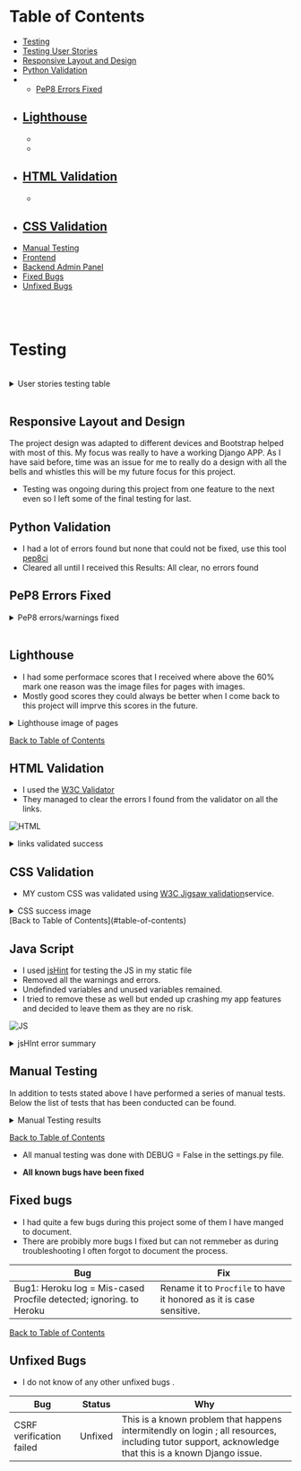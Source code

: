 

# Table of Contents

- [Testing](#testing)
- [Testing User Stories](#testing-user-stories)
- [Responsive Layout and Design](#responsive-layout-and-design)
- [Python Validation](#python-validation)
- - [PeP8 Errors Fixed](#pep8-errors-fixed)
- [Lighthouse](#lighthouse)
  - 
  - 
  - 
- [HTML Validation](#html-validation)
  - 
  -  
- [CSS Validation](#css-validation)
  - 
- [Manual Testing](#manual-testing)
- [Frontend](#frontend)
- [Backend Admin Panel](#backend-admin-panel)
- [Fixed Bugs](#fixed-bugs)
- [Unfixed Bugs](#unfixed-bugs)
<br>
<br>

# Testing

<br>

<details>

## User Stories Testing Table

<summary>User stories testing table</summary>

| EPIC                                 | ID   | User Story                                                                 | Check | Test Result                                                                                      |
| :----------------------------------- | ---- | :------------------------------------------------------------------------- | :---: | :----------------------------------------------------------------------------------------------- |
| **E-commerce Integration**           |      |                                                                           |       |                                                                                                 |
|                                     | 1.1  | As a user, I want to add products to a shopping cart and proceed to check out, so I can easily make purchases on the site. | [x]   | Products can be added, viewed, removed, and adjusted in quantity.                             |
|                                     | 1.2  | As a user, I want to receive confirmation of my purchase via email and on-screen notifications, so I can verify my order. | [x]   | Users receive an email confirmation after a successful purchase.                               |
|                                     | 1.3  | As a user, I want a streamlined checkout process, so I can complete my purchases efficiently.  | [x]   | Users can review their orders and enter payment details easily.                                 |
|                                     | 1.4  | As a user, I want to see order confirmation details clearly after purchase, so I can have a record of my transaction.  | [x]   | Order confirmation details are displayed on the screen immediately after purchase.              |
| **User Experience Design**          |      |                                                                           |       |                                                                                                 |
|                                     | 2.1  | As a user, I want an accessible and intuitive website, so I can navigate and interact with the content seamlessly. | [x]  | The front-end meets WCAG accessibility guidelines.                                             |
|                                     | 2.2  | As a user, I want a mobile-responsive design, so I can access the website on different devices.                       | [x]   | The website layout adapts to various screen sizes (desktop, tablet, mobile).                   |
|                                     | 2.3  | As a user, I want to edit and view my profile information, so I can keep my account details up-to-date.              | [x]   | Users can access and modify their profile information easily.                                   |
|                                     | 2.4  | As a user, I want to create and manage a wishlist within my profile modal, so I can save products for future consideration.| [x]   | Users can add products to their wishlist from product pages; the wishlist is accessible from the user profile modal. |
|                                     | 2.5  | As a user, I want to rate products after purchase, so I can share my feedback with others.                            | [x]   | A product rating feature is implemented allowing users to submit ratings easily.                |
|                                     | 2.6  | As a user, I want to view multiple images of products, so I can make informed purchasing decisions.| [x]   | Multi-view functionality for product images is available on product pages.                     |
| **Search Engine Optimization**       |      |                                                                           |       |                                                                                                 |
|                                     | 3.1  | As a user, I want to find products quickly using search functionality, so I can locate items efficiently.             | [x]   | Each page includes Meta Description tags and a sitemap; a search bar is available for accurate results. |
|                                     | 3.2  | As a user, I want a helpful 404 error page with navigation options, so I can find my way back to the main site if needed.| [x]   | A 404 error page includes links to the homepage and contact page.                              |
| **Authentication and Authorization**|      |                                                                           |       |                                                                                                 |
|                                     | 4.1  | As a user, I want to register and log in securely to access my account information.| [x]   | A secure authentication system is implemented for registration and login.                      |
|                                     | 4.2  | As an admin, I want to manage user roles effectively, so I can control access levels based on user roles.| [x]   | Role-based access control is implemented with restricted access for non-admin users.          |
|                                     | 4.3  | As a user, I want to see my login status clearly on every page.| [x]   | A visual indicator of the current login state is displayed prominently.                        |
|                                     | 4.4  | As an admin, I want to manage roles for users effectively so that permissions are appropriately assigned based on their roles.| [x]   | Role management features are implemented in the admin panel allowing admins to assign roles easily.               |
| **Marketing and Brand Reach**       |      |                                                                           |       |                                                                                                 |
|                                     | 5.1  | As a user, I want to subscribe to newsletters for updates and promotions.| [x]   | A newsletter signup form is available.         |
|                                     | 5.2  | As a user, I want to share products on social media easily to recommend them to friends.| [x]   | Social media sharing buttons are available on product pages.                                   |
| **E-commerce Fundamentals**          |      |                                                                           |       |                                                                                                 |
|                                     | 6.1  | As a business owner, I want to document the e-commerce model clearly for outlining the application’s purpose and user value.| [x]   | A detailed marketing plan is included in the README file explaining the e-commerce model and target audience. |
|                                                          |
| **Customer Support and Information Access**|      |                                                                           |       |                                                                                                 |
|                                     | 7.1  | As a user, I want to submit a contact form so that I can easily reach out for support or inquiries.| [x]   | A contact form is available on the About Page; it includes fields for name, email, subject, and message; form validation ensures that all required fields are completed before submission; users receive a confirmation message upon successful submission. |
|                                     | 7.2  | As a user, I want to view frequently asked questions in a modal so that I can find quick answers .| [x]   | A button or link to open the FAQ modal is prominently displayed in the nav bar.; the modal contains common questions with expandable answers; users can close the modal easily. |
|                                     
|                                     | 7.3  | As a user, I want an confirmation message on my contact form submissions so that I'm aware of any responses or actions taken.| [x]   | Confirmation messages is shown on submission .   |

</details>
<br>

## Responsive Layout and Design

The project design was adapted to different devices and Bootstrap helped with most of this. My focus was really to have a working Django APP. As I have said before, time was an issue for me to really do a design with all the bells and whistles this will be my future focus for this project.

* Testing was ongoing during this project from one feature to the next even so I left some of the final testing for last.
 


## Python Validation

* I had a lot of errors found but none that could not be fixed, use this tool [pep8ci](https://pep8ci.herokuapp.com/)
* Cleared all until I received this Results: All clear, no errors found

## PeP8 Errors Fixed
<details>
<summary> PeP8 errors/warnings fixed</summary>

| **File**                | **Warning/Error**                                                                 |
|-------------------------|----------------------------------------------------------------------------------|
| `env.py`                | E501 line too long (153 > 79 characters)                                          |
|                         | E501 line too long (80 > 79 characters)                                           |
|                         | E501 line too long (143 > 79 characters)                                          |
|                         | E501 line too long (143 > 79 characters)                                          |
|                         | W291 trailing whitespace                                                          |
| `profiles-views.py`     | E271 multiple spaces after keyword                                               |
|                         | E302 expected 2 blank lines, found 1                                              |
|                         | W293 blank line contains whitespace                                              |
|                         | E303 too many blank lines (2)                                                     |
|                         | W291 trailing whitespace                                                          |
|                         | W293 blank line contains whitespace                                              |
|                         | W293 blank line contains whitespace                                              |
|                         | E302 expected 2 blank lines, found 1                                              |
|                         | W291 trailing whitespace                                                          |
|                         | W293 blank line contains whitespace                                              |
|                         | E501 line too long (80 > 79 characters)                                           |
|                         | W391 blank line at end of file                                                   |
| `profile-urls.py`       | E231 missing whitespace after ','                                                 |
|                         | E501 line too long (84 > 79 characters)                                           |
|                         | E501 line too long (90 > 79 characters)                                           |
|                         | E501 line too long (103 > 79 characters)                                          |
|                         | W292 no newline at end of file                                                   |
| `profile-models.py`     | E501 line too long (89 > 79 characters)                                           |
|                         | E501 line too long (81 > 79 characters)                                           |
|                         | E501 line too long (84 > 79 characters)                                           |
|                         | E501 line too long (84 > 79 characters)                                           |
|                         | E501 line too long (81 > 79 characters)                                           |
|                         | E501 line too long (80 > 79 characters)                                           |
|                         | W293 blank line contains whitespace                                              |
|                         | W293 blank line contains whitespace                                              |
|                         | W391 blank line at end of file                                                   |
| `profile-forms.py`      | W291 trailing whitespace                                                          |
|                         | W291 trailing whitespace                                                          |
|                         | E231 missing whitespace after ','                                                 |
|                         | W291 trailing whitespace                                                          |
|                         | W293 blank line contains whitespace                                              |
|                         | W291 trailing whitespace                                                          |
|                         | E501 line too long (102 > 79 characters)                                          |
|                         | W291 trailing whitespace                                                          |
|                         | W292 no newline at end of file                                                   |
| `products-widgets.py`   | E501 line too long (87 > 79 characters)                                           |
|                         | W293 blank line contains whitespace                                              |
| `products-views.py`     | E302 expected 2 blank lines, found 1                                              |
|                         | E501 line too long (93 > 79 characters)                                           |
|                         | E501 line too long (94 > 79 characters)                                           |
|                         | W293 blank line contains whitespace                                              |
|                         | E303 too many blank lines (2)                                                     |
|                         | W293 blank line contains whitespace                                              |
|                         | W293 blank line contains whitespace                                              |
|                         | E303 too many blank lines (2)                                                     |
|                         | W293 blank line contains whitespace                                              |
|                         | W293 blank line contains whitespace                                              |
|                         | E501 line too long (82 > 79 characters)                                           |
|                         | E501 line too long (97 > 79 characters)                                           |
|                         | W293 blank line contains whitespace                                              |
|                         | E501 line too long (88 > 79 characters)                                           |
|                         | W292 no newline at end of file                                                   |
| `products-urls.py`      | W291 trailing whitespace                                                          |
|                         | E501 line too long (82 > 79 characters)                                           |
|                         | E501 line too long (82 > 79 characters)                                           |
|                         | W293 blank line contains whitespace                                              |
|                         | W292 no newline at end of file                                                   |
| `products-models.py`    | E128 continuation line under-indented for visual indent                           |
|                         | W293 blank line contains whitespace                                              |
|                         | E302 expected 2 blank lines, found 1                                              |
|                         | W293 blank line contains whitespace                                              |
|                         | W291 trailing whitespace                                                          |
|                         | W291 trailing whitespace                                                          |
|                         | E302 expected 2 blank lines, found 1                                              |
|                         | W292 no newline at end of file                                                   |
| `products-forms.py`     | E302 expected 2 blank lines, found 1                                              |
|                         | W293 blank line contains whitespace                                              |
|                         | E301 expected 1 blank line, found 0                                               |
|                         | W293 blank line contains whitespace                                              |
|                         | W391 blank line at end of file                                                   |
| `products-admin.py`     | E302 expected 2 blank lines, found 1                                              |
|                         | E124 closing bracket does not match visual indentation                           |
|                         | W293 blank line contains whitespace                                              |
|                         | W291 trailing whitespace                                                          |
|                         | W292 no newline at end of file                                                   |
| `products-migrations.py`| E501 line too long (117 > 79 characters)                                          |
|                         | W293 blank line contains whitespace                                              |
|                         | E501 line too long (115 > 79 characters)                                          |
|                         | E501 line too long (117 > 79 characters)                                          |
|                         | E501 line too long (85 > 79 characters)                                           |
|                         | W391 blank line at end of file                                                   |
| `home-views.py`         | E302 expected 2 blank lines, found 1                                              |
| `home-urls.py`          | W291 trailing whitespace                                                          |
|                         | W292 no newline at end of file                                                   |
| `eco-shave-urls.py`     | E225 missing whitespace around operator                                          |
|                         | W292 no newline at end of file                                                   |
| `eco-shave-settings.py` | E303 too many blank lines (3)                                                     |
|                         | E291 trailing whitespace                                                          |
|                         | E501 line too long (91 > 79 characters)                                          |
|                         | W291 trailing whitespace                                                          |
|                         | W293 blank line contains whitespace                                              |
|                         | W291 trailing whitespace                                                          |
|                         | W292 no newline at end of file                                                   |
| `checkout-webhooks.py`  | E302 expected 2 blank lines, found 1                                              |
|                         | E122 continuation line missing indentation or outdented                           |
|                         | W293 blank line contains whitespace                                              |
|                         | E501 line too long (86 > 79 characters)                                          |
| `checkout-views.py`     | E501 line too long (87 > 79 characters)                                          |
|                         | W291 trailing whitespace                                                          |
|                         | E302 expected 2 blank lines, found 1                                              |
|                         | W293 blank line contains whitespace                                              |
|                         | W293 blank line contains whitespace                                              |
| `checkout-signals.py`   | E302 expected 2 blank lines, found 1                                              |
|                         | W293 blank line contains whitespace                                              |
|                         | W292 no newline at end of file                                                   |
| `checkout-models.py`    | E502 line too long (99 > 79 characters)                                          |
|                         | W293 blank line contains whitespace                                              |
| `checkout-forms.py`     | W292 no newline at end of file                                                   |
|                         | W291 trailing whitespace                                                          |
| `bag-views.py`          | E501 line too long (87 > 79 characters)                                          |
|                         | W291 trailing whitespace                                                          |
|                         | E302 expected 2 blank lines, found 1                                              |
| `bag-urls.py`           | E501 line too long (81 > 79 characters)                                          |
|                         | W293 blank line contains whitespace                                              |
| `bag-contents.py`       | E302 expected 2 blank lines, found 1                                              |
|                         | E391 blank line at end of file                                                   |
| `about-views.py`        | E302 expected 2 blank lines, found 1                                              |
|                         | W293 blank line contains whitespace                                              |
|                         | W292 no newline at end of file                                                   |
|                         | W293 blank line contains whitespace                                              |
| `about-urls.py`         | E501 line too long (84 > 79 characters)                                          |
|                         | W292 no newline at end of file                                                   |
| `about-models.py`       | W291 trailing whitespace                                                          |
|                         | W293 blank line contains whitespace                                              |
|                         | E292 no newline at end of file                                                   |


</details>                                      


## Lighthouse

* I had some performace scores that I received where above the 60% mark one reason was the image files for pages with images.
* Mostly good scores they could always be better when I come back to this project will imprve this scores in the future. 

<details>
<summary>Lighthouse image of pages</summary>

* I added some of them but not all as the results where all similar.

#### Home

* [Lighthouse Home](/static/readme/images/homelight.png)
* [Lighthouse Home mobile](/static/readme/images/homelightmobile.png)

#### About 

* [Lighthouse About](/static/readme/images/aboutlight.png)
* [Lighthouse About](/static/readme/images/aboutlightmobile.png)

#### Profile

* [Lighthouse Profile](/static/readme/images/profilelight.png)
* [Lighthouse Profile Mobile](/static/readme/images/profilelightmobile.png)

#### Profile Edit 

* [Profile Edit ](/static/readme/images/profileeditlight.png)
* [Profile Edit mobile ](/static/readme/images/profilelighteditmobile.png)

#### Add Profile 




</details>

[Back to Table of Contents](#table-of-contents)

## HTML Validation

* I used the [W3C Validator](https://validator.w3.org/)
* They managed to clear the errors I found from the validator on all the links.

![HTML](/static/readme/test-image/html-test/validator-w3-success.png)

<details>
<summary>links validated success </summary>

* [Profile](/static/readme/test-image/html-test/userprofilesuccess.png)
* [Profile Edit](/static/readme/test-image/html-test/profile_edit.png)
* [Delete Profile](/static/readme/test-image/html-test/deleteprofile.png)
* [Password Change](/static/readme/test-image/html-test/profilepasswordchange.png)
* [Password Reset](/static/readme/test-image/html-test/password-reset.png)
* [Home Page](/static/readme/test-image/html-test/homepage.png)
* [HTML About Page](/static/readme/test-image/html-test/aboutpagesuccess.png)

</details>


## CSS Validation

* MY custom CSS was validated using [W3C Jigsaw validation](https://jigsaw.w3.org/css-validator/)service. 

<details>
<summary>CSS success image</summary>

![CSS](/static/readme/test-image/success-css.png)

</details>
[Back to Table of Contents](#table-of-contents)

## Java Script 

* I used [jsHint](https://jshint.com/) for testing the JS in my static file 
* Removed all the warnings and errors.
* Undefinded variables and unused variables remained.
* I tried to remove these as well but ended up crashing my app features and decided to leave them as they are no risk. 

![JS](/static/readme/test-image/jshint.png)

<details>
<summary>jsHInt error summary </summary>

#### JS Errors

| Line | Error Message                                                           | Line | Error Message                                                           |
|------|-------------------------------------------------------------------------|------|-------------------------------------------------------------------------|
| 1    | 'const' is available in ES6 (use 'esversion: 6') or Mozilla JS extensions (use moz). | 2    | 'const' is available in ES6 (use 'esversion: 6') or Mozilla JS extensions (use moz). |
|
| Type | Variable |
|------|----------|
| Undefined | 7 bootstrap |

</details>

## Manual Testing

In addition to tests stated above I have performed a series of manual tests. Below the list of tests that has been conducted can be found.
<details>
<summary>Manual Testing results </summary>

| Status | **Main Website - User Logged Out**
|:-------:|:--------|
| &check; | Typing in a incorrect URL on the page loads the 404 error page
| &check; | Pasting page that needs authentication loads the log in page
| &check; | Clicking the nav logo loads the home page
| &check; | Clicking the Home button on the nav bar loads the home page and lists all posts
| &check; | Clicking the About button on the nav bar loads the About page.
| &check; | Clicking While in the About page clicking on the contac us link loads the contact page.
| &check; | Clicking the Register link loads the Register page
| &check; | Clicking the Log In link loads the Log In page 
| &check; | Clicking In the Log In link clicking on the forget password link loads password reset.  
| &check; | Clicking on the Post title loads the review detail page
| &check; | In Post details view the user has no access to update post.
| &check; | In the details view the user cannot create a comment or delet.
| &check; | Clicking the Facebook link in the footer area opens Facebook link. 
| &check; | Clicking the X link in the footer area opens X link . 
| &check; | Clicking the You Tube in the footer area opens You Tube link.
| &check; | Clicking the search field and serching for Author,Body,Excerpt,Title works. 

| Status | **Main Website - User Logged In**
|:-------:|:--------|
| &check; | Typing in a incorrect URL on the page loads the 404 error page
| &check; | User cannot access Admin Panel without being staff member
| &check; | Clicking the nav logo loads the home page
| &check; | Clicking the Home button on the nav bar loads the home page and lists all posts
| &check; | Clicking the About button on the nav bar loads the About page.
| &check; | Clicking While in the About page clicking on the contac us link loads the contact page.
| &check; | Clicking in the Profile page loads the Profile page.
| &check; | While in the Profile page clicking on the button Password change loads the page to change password.
| &check; | While in the Profile page clicking on the button Profile Edit loads the page to edit profile.
| &check; | While in the Profile Edit page clicking on the button delete Profile Picture deletes profile picture.
| &check; | While in the Profile page clicking on the button Profile Delete loads confirm page and then when confirmed deletes profile.
| &check; | After it  deletes profile a success message is displayed or error message if not.
| &check; | In the detail post view or the home page will show buttons if user is the author of post.
| &check; | In the detail post view the logged in user can comment underneath a post.
| &check; | When user submits a comment a confirmation message is being shown on the page
| &check; | In the detail view the logged in user can update/delete the comments written by themselves.
| &check; | Clicking the update button the comment text will show in the comment box.
| &check; | Clicking the delete button loads the delete comment confirm message page.
| &check; | In the detail view the logged in user can Favorite/unfavorite posts.
| &check; | In the detail view the logged in user has full CRUD for the post written by themselves.
| &check; | Clicking the edit button in My Blog nav link view loads the edit btn and page.
| &check; | Clicking the delete button in the detail view loads the delete post confirmation page
| &check; | Clicking the My Blog nav link in the logged in user nav bar shows the logged in users posts
| &check; | While in the My Blog link the logged in user can see there drafts and published posts.
| &check; | In the logged in user menu the Admin Area is not visible
| &check; | Clicking the X link in the footer area opens X link . 
| &check; | Clicking the You Tube in the footer area opens You Tube link.
| &check; | Clicking the search field and serching for Author,Body,Excerpt,Title works. 

| Status | **Main Website - Admin Logged In**
|:-------:|:--------|
| &check; | The Admin Panel is access b typing /admin
| &check; | Deleting a Profile works on the Admin Panel
| &check; | Deleting a Post works on the Admin Panel
| &check; | Deleting a Comment works on the Admin Panel
| &check; | Changing an email of any user works in the admin bar
| &check; | Changing a password of any user works in the admin bar
| &check; | Deleting a Profile will delete their posts, comments and email and logout the user before delet.

 Status | **Create A Post - User Logged In**
|:-------:|:--------|
| &check; | Title field is required
| &check; | Title field does not accept empty field
| &check; | Title field does not accept just spaces
| &check; | Featured Image is not required
| &check; | Body field is required
| &check; | Body field does not accept empty field
| &check; | Body field has to have 100 characters.
| &check; | Excerpt is not required
| &check; | Excerpt auto summorises the text.
| &check; | Status field defaults to Draft
| &check; | Posting as shows name of author
| &check; | If no image is selected a default is provided.
| &check; | **Home** page with a success message is displayed when the user submits the post

Status | **Create A New User - User Logged Out**
|:-------:|:--------|
| &check; | Username field is required
| &check; | Username field does not accept empty field
| &check; | Email field does not accept just spaces
| &check; | Email field is optional
| &check; | Password field is required does not accept empty field
| &check; | Success message is displayed when the user creates a new user
| &check; | Error message with corresponding info when wrong input is submitted


Status | **Profile Page - User Logged In**
|:-------:|:--------|
| &check; | The default profile info is seen on the profile page (Field not provided).
| &check; | The profile success message or error is displayed when the user submits the profile form.
| &check; | A new user has CRUD on there profile and posts, like and crud on comment after registering.

### Responsiveness Test
The responsive design tests were carried out manually with [Google Chrome DevTools](https://developer.chrome.com/docs/devtools/) and [Multi Device Mockup Generator](https://techsini.com/multi-mockup/).

| Desktop    | Display <1200px       | Display >1200px    |
|------------|-----------------------|--------------------|
| Render     | pass                  | pass               |
| Images     | pass                  | pass               |
| Links      | pass                  | pass               |

| Tablet     | iPad Air              | Asus Zenbook Fold  | iPad Mini | iPad Pro |
|------------|-----------------------|--------------------|-----------|----------|
| Render     | pass                  | pass               | pass      | pass     |
| Images     | pass                  | pass               | pass      | pass     |
| Links      | pass                  | pass               | pass      | pass     |

| Phone      | Galaxy S8+/S20 Ultra  | iPhone XR/12Pro/14 Pro Max | Pixel 7 / 7 Pro      |
|------------|-----------------------|----------------------------|----------------------|
| Render     | pass                  | pass                       | pass      | pass     |
| Images     | pass                  | pass                       | pass      | pass     |
| Links      | pass                  | pass                       | pass      | pass     |

### Browser Compatibility
* Google Chrome Version 
* Mozilla Firefox 
* Microsoft Edge 
</details>
 
[Back to Table of Contents](#table-of-contents)

- All manual testing was done with DEBUG = False in the settings.py file.


* **All known bugs have been fixed**

## Fixed bugs

* I had quite a few bugs during this project some of them I have manged to document.
* There are probibly more bugs I fixed but can not remmeber as during troubleshooting I often forgot to document the process.

| **Bug**                                                                 | **Fix**                                                                                                          |
|-------------------------------------------------------------------------|-----------------------------------------------------------------------------------------------------------------|
| Bug1: Heroku log = Mis-cased Procfile detected; ignoring. to Heroku    | Rename it to `Procfile` to have it honored as it is case sensitive.                                            |

[Back to Table of Contents](#table-of-contents)

## Unfixed Bugs 

* I do not know of any other unfixed bugs .

| Bug                     | Status      | Why                                                                 |
|------------------------|-------------|---------------------------------------------------------------------|
| CSRF verification failed | Unfixed     | This is a known problem that happens intermitendly on login ; all resources, including tutor support, acknowledge that this is a known Django issue. |

